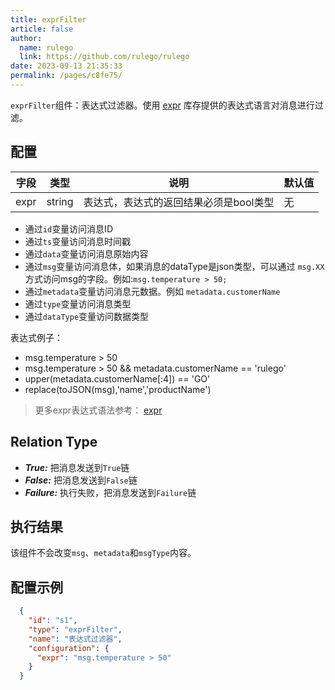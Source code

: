 ```yaml
---
title: exprFilter
article: false
author: 
  name: rulego
  link: https://github.com/rulego/rulego
date: 2023-09-13 21:35:33
permalink: /pages/c8fe75/
---
```


`exprFilter`组件：表达式过滤器。使用 [expr](https://expr-lang.org/docs/language-definition) 库存提供的表达式语言对消息进行过滤。

## 配置

| 字段   | 类型     | 说明                    | 默认值 |
|------|--------|-----------------------|-----|
| expr | string | 表达式，表达式的返回结果必须是bool类型 | 无   |

- 通过`id`变量访问消息ID
- 通过`ts`变量访问消息时间戳
- 通过`data`变量访问消息原始内容
- 通过`msg`变量访问消息体，如果消息的dataType是json类型，可以通过 `msg.XX`方式访问msg的字段。例如:`msg.temperature > 50;`
- 通过`metadata`变量访问消息元数据。例如 `metadata.customerName`
- 通过`type`变量访问消息类型
- 通过`dataType`变量访问数据类型

表达式例子：
- msg.temperature > 50
- msg.temperature > 50 && metadata.customerName == 'rulego'
- upper(metadata.customerName[:4]) == 'GO'
- replace(toJSON(msg),'name','productName')
>更多expr表达式语法参考： [expr](https://expr-lang.org/docs/language-definition)

## Relation Type

- ***True:*** 把消息发送到`True`链
- ***False:*** 把消息发送到`False`链
- ***Failure:*** 执行失败，把消息发送到`Failure`链

## 执行结果

该组件不会改变`msg`、`metadata`和`msgType`内容。

## 配置示例

```json
  {
    "id": "s1",
    "type": "exprFilter",
    "name": "表达式过滤器",
    "configuration": {
      "expr": "msg.temperature > 50"
    }
  }
```
